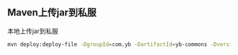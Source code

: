 ## Maven上传jar到私服

本地上传jar到私服
```bash
mvn deploy:deploy-file -DgroupId=com.yb -DartifactId=yb-commons -Dversion=1.0-RELEASE -Dpackaging=jar -Dfile=yb-commons-1.0-TEST-RELEASE.jar -Durl=http://localhost:8081/repository/maven-releases/ -DrepositoryId=admin
```